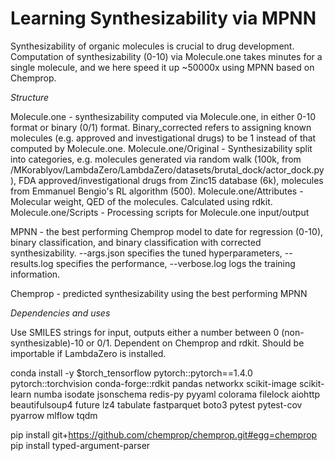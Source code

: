 # Learning Synthesizability via MPNN

Synthesizability of organic molecules is crucial to drug development. Computation of synthesizability (0-10) via Molecule.one takes minutes for a single molecule, and we here speed it up ~50000x using MPNN based on Chemprop. 

*Structure*

Molecule.one - synthesizability computed via Molecule.one, in either 0-10 format or binary (0/1) format. Binary_corrected refers to assigning known molecules (e.g. approved and investigational drugs) to be 1 instead of that computed by Molecule.one. 
Molecule.one/Original - Synthesizability split into categories, e.g. molecules generated via random walk (100k, from /MKorablyov/LambdaZero/LambdaZero/datasets/brutal_dock/actor_dock.py), FDA approved/investigational drugs from Zinc15 database (6k), molecules from Emmanuel Bengio's RL algorithm (500). 
Molecule.one/Attributes - Molecular weight, QED of the molecules. Calculated using rdkit.
Molecule.one/Scripts - Processing scripts for Molecule.one input/output

MPNN - the best performing Chemprop model to date for regression (0-10), binary classification, and binary classification with corrected synthesizability. --args.json specifies the tuned hyperparameters, --results.log specifies the performance, --verbose.log logs the training information.

Chemprop - predicted synthesizability using the best performing MPNN 

*Dependencies and uses*

Use SMILES strings for input, outputs either a number between 0 (non-synthesizable)-10 or 0/1. Dependent on Chemprop and rdkit. Should be importable if LambdaZero is installed.

conda install -y $torch_tensorflow pytorch::pytorch==1.4.0 pytorch::torchvision conda-forge::rdkit pandas networkx scikit-image scikit-learn numba isodate jsonschema redis-py pyyaml colorama filelock aiohttp beautifulsoup4 future lz4 tabulate fastparquet boto3 pytest pytest-cov pyarrow mlflow tqdm

pip install git+https://github.com/chemprop/chemprop.git#egg=chemprop
pip install typed-argument-parser
